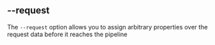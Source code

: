 ## --request

The `--request` option allows you to assign arbitrary properties over the request data before it reaches the pipeline

